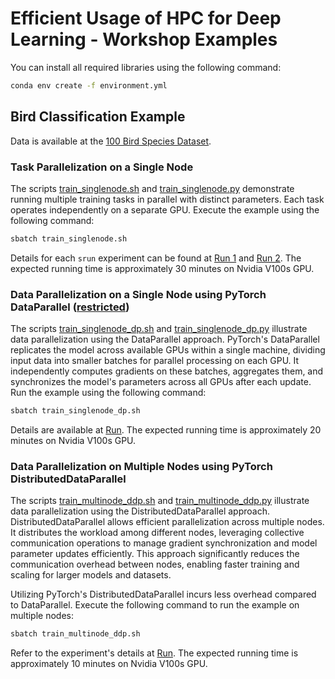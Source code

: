 # Efficient Usage of HPC for Deep Learning - Workshop Examples

You can install all required libraries using the following command:
```bash
conda env create -f environment.yml
```

## Bird Classification Example

Data is available at the [100 Bird Species Dataset](https://www.kaggle.com/datasets/gpiosenka/100-bird-species).

### Task Parallelization on a Single Node

The scripts [train_singlenode.sh](train_singlenode.sh) and [train_singlenode.py](train_singlenode.py) demonstrate running multiple training tasks in parallel with distinct parameters. Each task operates independently on a separate GPU. Execute the example using the following command:
```bash
sbatch train_singlenode.sh
```
Details for each `srun` experiment can be found at [Run 1](https://wandb.ai/janezk/bird_example_arnes/runs/0asl9ekr/) and [Run 2](https://wandb.ai/janezk/bird_example_arnes/runs/77qvmk0m). The expected running time is approximately 30 minutes on Nvidia V100s GPU.

### Data Parallelization on a Single Node using PyTorch DataParallel ([restricted](https://pytorch.org/tutorials/beginner/ddp_series_theory.html#why-you-should-prefer-ddp-over-dataparallel-dp))

The scripts [train_singlenode_dp.sh](train_singlenode_dp.sh) and [train_singlenode_dp.py](train_singlenode_dp.py) illustrate data parallelization using the DataParallel approach. PyTorch's DataParallel replicates the model across available GPUs within a single machine, dividing input data into smaller batches for parallel processing on each GPU. It independently computes gradients on these batches, aggregates them, and synchronizes the model's parameters across all GPUs after each update. Run the example using the following command:
```bash
sbatch train_singlenode_dp.sh
```
Details are available at [Run](https://wandb.ai/janezk/bird_example_arnes/runs/s4amb7l6/). The expected running time is approximately 20 minutes on Nvidia V100s GPU.

### Data Parallelization on Multiple Nodes using PyTorch DistributedDataParallel

The scripts [train_multinode_ddp.sh](train_multinode_ddp.sh) and [train_multinode_ddp.py](train_multinode_ddp.py) illustrate data parallelization using the DistributedDataParallel approach. DistributedDataParallel allows efficient parallelization across multiple nodes. It distributes the workload among different nodes, leveraging collective communication operations to manage gradient synchronization and model parameter updates efficiently. This approach significantly reduces the communication overhead between nodes, enabling faster training and scaling for larger models and datasets.

Utilizing PyTorch's DistributedDataParallel incurs less overhead compared to DataParallel. Execute the following command to run the example on multiple nodes:
```bash
sbatch train_multinode_ddp.sh
```
Refer to the experiment's details at [Run](https://wandb.ai/janezk/bird_example_arnes/runs/trrp5ou3). The expected running time is approximately 10 minutes on Nvidia V100s GPU.

